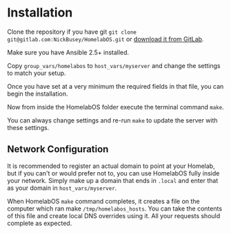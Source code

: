 # Installation

Clone the repository if you have git `git clone git@gitlab.com:NickBusey/HomelabOS.git` or [download it from GitLab](https://gitlab.com/NickBusey/HomelabOS/-/archive/master/HomelabOS-master.zip).

Make sure you have Ansible 2.5+ installed.

Copy `group_vars/homelabos` to `host_vars/myserver` and change the settings to match your setup.

Once you have set at a very minimum the required fields in that file, you can begin the installation.

Now from inside the HomelabOS folder execute the terminal command `make`.

You can always change settings and re-run `make` to update the server with these settings.

## Network Configuration

It is recommended to register an actual domain to point at your Homelab, but if you can't or would prefer not to, you can use HomelabOS fully inside your network. Simply make up a domain that ends in `.local` and enter that as your domain in `host_vars/myserver`.

When HomelabOS `make` command completes, it creates a file on the computer which ran make `/tmp/homelabos_hosts`. You can take the contents of this file and create local DNS overrides using it. All your requests should complete as expected.